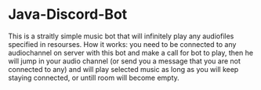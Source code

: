 # Java-Discord-Bot
This is a straitly simple music bot that will infinitely play any audiofiles specified in resourses.
How it works: you need to be connected to any audiochannel on server with this bot and make a call for bot to play,
then he will jump in your audio channel (or send you a message that you are not connected to any) and will play selected music as long as you will keep staying connected,
or untill room will become empty.
